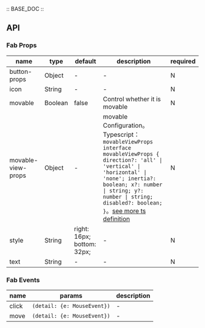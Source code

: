 :: BASE_DOC ::

## API
### Fab Props

name | type | default | description | required
-- | -- | -- | -- | --
button-props | Object | - | \- | N
icon | String | - | \- | N
movable | Boolean | false | Control whether it is movable | N
movable-view-props | Object | - | movable Configuration。Typescript：`movableViewProps` `interface movableViewProps { direction?: 'all' \| 'vertical' \| 'horizontal' \| 'none'; inertia?: boolean; x?: number \| string; y?: number \| string; disabled?: boolean; }`。[see more ts definition](https://github.com/Tencent/tdesign-miniprogram/tree/develop/src/fab/type.ts) | N
style | String | right: 16px; bottom: 32px; | \- | N
text | String | - | \- | N

### Fab Events

name | params | description
-- | -- | --
click | `(detail: {e: MouseEvent})` | \-
move | `(detail: {e: MouseEvent})` | \-
